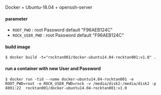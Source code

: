Docker + Ubuntu-18.04 + openssh-server

#### parameter

* `ROOT_PWD` : root Password   default "F96AEB124C"
* `ROCK_USER_PWD` : root Password   default "F96AEB124C"


#### build image

```
$ docker build -t="rocktan001/docker-ubuntu14.04-rocktan001:v1.0" .
```


#### run a container with new User and Password

```
$ docker run -tid --name docker-ubuntu14.04-rocktan001 -e ROOT_PWD=root -e ROCK_USER_PWD=rock -v /media/disk2:/media/disk2 -p 8891:22  rocktan001/docker-ubuntu14.04-rocktan001:v1.0
```
